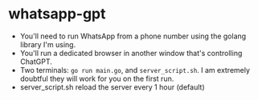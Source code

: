 # whatsapp-gpt
- You'll need to run WhatsApp from a phone number using the golang library I'm using.
- You'll run a dedicated browser in another window that's controlling ChatGPT.
- Two terminals: `go run main.go`, and `server_script.sh`. I am extremely doubtful they will work for you on the first run.
- server_script.sh reload the server every 1 hour (default)
